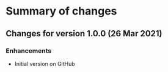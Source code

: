 # Summary of changes

## Changes for version 1.0.0 (26 Mar 2021)

### Enhancements

- Initial version on GitHub
